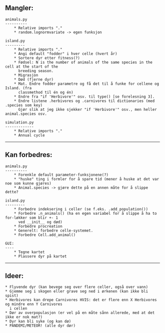 Mangler:
--------
    animals.py
    ----------
        * Relative imports "."
        * random.lognormvariate -> egen funksjon

    island.py
    ---------
        * Relative imports "."
        * Angi default "fodder" i hver celle (hvert år)
        * Sortere dyr etter fitness(?)
        * Fødsel: N is the number of animals of the same species in the cell at the start of the
          breeding season.
        * Migrasjon
        * Død (fjerne dyr)
        * Mat. Endre fodder parametre og få det til å funke for cellene og Island. (fra 
          classmethod til én og én)
        * Endre fra "if 'Herbivore'" osv. til type() [se forelesning 3].
        * Endre listene .herbivores og .carnivores til dictionaries (med .species som key)
          Gjør slik at jeg ikke sjekker "if 'Herbivore'" osv., men heller animal.species osv.

    simulation.py
    -------------
        * Relative imports "."
        * Annual cycle

---------------------------------------------------------------------------------------------------

Kan forbedres:
--------------
    animals.py
    ----------
        * Forenkle default parameter-funksjonene(?)
        * "huske" ting i formler for å spare tid (mener å huske at det var noe som kunne gjøres)
        * Animal.species -> gjøre dette på en annen måte for å slippe dette?

    island.py
    ---------
        * Forbedre indeksering i celler (se f.eks. .add_population())
        * Forbedre .n_animals() (ha en egen variabel for å slippe å ha to for-løkker som blir +- 1
          ved __init__ og død)
        * Forbedre procreation
        * Generelt: forbedre celle-systemet.
        * Forbedre Cell.add_animal()

    GUI:
    ----
        * Tegne kartet
        * Plassere dyr på kartet

---------------------------------------------------------------------------------------------------

Ideer:
------
    * Flyvende dyr (kan bevege seg over flere celler, også over vann)
    * Gjemme seg i skogen eller grave seg ned i ørkenen (kan ikke bli spist)
    * Herbivores kan drepe Carnivores HVIS: det er flere enn X Herbivores og mindre enn Y Carnivores
      i cellen
    * Dør av overpopulasjon (er vel på en måte sånn allerede, med at det ikke er nok mat?)
    * Dyr kan bli syke (og kan dø)
    * PANDEMI/METEOR! (alle dyr dør)